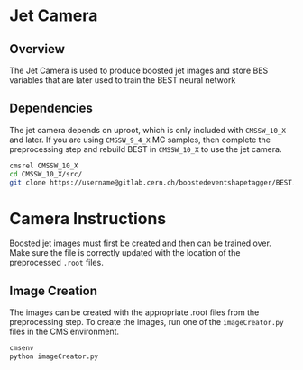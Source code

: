 # Jet Camera

## Overview

The Jet Camera is used to produce boosted jet images and store BES variables that are later used to train 
the BEST neural network

## Dependencies

The jet camera depends on uproot, which is only included with `CMSSW_10_X` and later. If you are using `CMSSW_9_4_X` MC samples,
then complete the preprocessing step and rebuild BEST in `CMSSW_10_X` to use the jet camera. 

```bash
cmsrel CMSSW_10_X
cd CMSSW_10_X/src/
git clone https://username@gitlab.cern.ch/boostedeventshapetagger/BEST.git
```

# Camera Instructions

Boosted jet images must first be created and then can be trained over. Make sure the file is correctly updated with the location of the preprocessed `.root` files.

## Image Creation

The images can be created with the appropriate .root files from the preprocessing step. To create the images, run
one of the ``imageCreator.py`` files in the CMS environment.

```bash
cmsenv
python imageCreator.py
```

